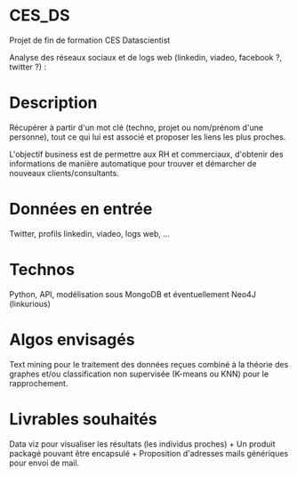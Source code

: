 # CES_DS

Projet de fin de formation CES Datascientist

Analyse des réseaux sociaux et de logs web (linkedin, viadeo, facebook ?, twitter ?) : 

# Description
Récupérer à partir d'un mot clé (techno, projet ou nom/prénom d'une personne), tout ce qui lui est associé et proposer les liens les plus proches.

L'objectif business est de permettre aux RH et commerciaux, d'obtenir des informations de manière automatique pour trouver et démarcher de nouveaux clients/consultants.

# Données en entrée
Twitter, profils linkedin, viadeo, logs web, ...

# Technos
Python, API, modélisation sous MongoDB et éventuellement Neo4J (linkurious)

# Algos envisagés
Text mining pour le traitement des données reçues combiné à la théorie des graphes et/ou classification non supervisée (K-means ou KNN) pour le rapprochement.

# Livrables souhaités
Data viz pour visualiser les résultats (les individus proches) + Un produit packagé pouvant être encapsulé + Proposition d'adresses mails génériques pour envoi de mail.
